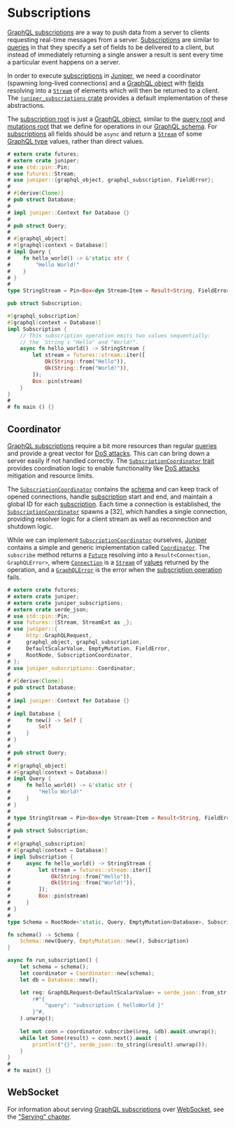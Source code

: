 Subscriptions
=============

[GraphQL subscriptions][9] are a way to push data from a server to clients requesting real-time messages from a server. [Subscriptions][9] are similar to [queries][7] in that they specify a set of fields to be delivered to a client, but instead of immediately returning a single answer a result is sent every time a particular event happens on a server.

In order to execute [subscriptions][9] in [Juniper], we need a coordinator (spawning long-lived connections) and a [GraphQL object][4] with [fields][5] resolving into a [`Stream`] of elements which will then be returned to a client. The [`juniper_subscriptions` crate][30] provides a default implementation of these abstractions.

The [subscription root][3] is just a [GraphQL object][4], similar to the [query root][1] and [mutations root][2] that we define for operations in our [GraphQL schema][0]. For [subscriptions][9] all fields should be `async` and return a [`Stream`] of some [GraphQL type][6] values, rather than direct values.

```rust
# extern crate futures;
# extern crate juniper;
# use std::pin::Pin;
# use futures::Stream;
# use juniper::{graphql_object, graphql_subscription, FieldError};
#
# #[derive(Clone)]
# pub struct Database;
#
# impl juniper::Context for Database {}
#
# pub struct Query;
#
# #[graphql_object]
# #[graphql(context = Database)]
# impl Query {
#    fn hello_world() -> &'static str {
#        "Hello World!"
#    }
# }
#
type StringStream = Pin<Box<dyn Stream<Item = Result<String, FieldError>> + Send>>;

pub struct Subscription;

#[graphql_subscription]
#[graphql(context = Database)]
impl Subscription {
    // This subscription operation emits two values sequentially:
    // the `String`s "Hello" and "World!".
    async fn hello_world() -> StringStream {
        let stream = futures::stream::iter([
            Ok(String::from("Hello")),
            Ok(String::from("World!")),
        ]);
        Box::pin(stream)
    }
}
#
# fn main () {}
```




## Coordinator

[GraphQL subscriptions][9] require a bit more resources than regular [queries][7] and provide a great vector for [DoS attacks][20]. This can can bring down a server easily if not handled correctly. The [`SubscriptionCoordinator` trait][`SubscriptionCoordinator`] provides coordination logic to enable functionality like [DoS attacks][20] mitigation and resource limits.

The [`SubscriptionCoordinator`] contains the [schema][0] and can keep track of opened connections, handle [subscription][9] start and end, and maintain a global ID for each [subscription][9]. Each time a connection is established, the [`SubscriptionCoordinator`] spawns a [32], which handles a single connection, providing resolver logic for a client stream as well as reconnection and shutdown logic.

While we can implement [`SubscriptionCoordinator`] ourselves, [Juniper] contains a simple and generic implementation called [`Coordinator`]. The `subscribe` method returns a [`Future`] resolving into a `Result<Connection, GraphQLError>`, where [`Connection`] is a [`Stream`] of [values][10] returned by the operation, and a [`GraphQLError`] is the error when the [subscription operation][9] fails.

```rust
# extern crate futures;
# extern crate juniper;
# extern crate juniper_subscriptions;
# extern crate serde_json;
# use std::pin::Pin;
# use futures::{Stream, StreamExt as _};
# use juniper::{
#     http::GraphQLRequest,
#     graphql_object, graphql_subscription, 
#     DefaultScalarValue, EmptyMutation, FieldError, 
#     RootNode, SubscriptionCoordinator,
# };
# use juniper_subscriptions::Coordinator;
# 
# #[derive(Clone)]
# pub struct Database;
# 
# impl juniper::Context for Database {}
# 
# impl Database {
#     fn new() -> Self {
#         Self
#     }
# }
# 
# pub struct Query;
# 
# #[graphql_object]
# #[graphql(context = Database)]
# impl Query {
#     fn hello_world() -> &'static str {
#         "Hello World!"
#     }
# }
#
# type StringStream = Pin<Box<dyn Stream<Item = Result<String, FieldError>> + Send>>;
#
# pub struct Subscription;
# 
# #[graphql_subscription]
# #[graphql(context = Database)]
# impl Subscription {
#     async fn hello_world() -> StringStream {
#         let stream = futures::stream::iter([
#             Ok(String::from("Hello")), 
#             Ok(String::from("World!")),
#         ]);
#         Box::pin(stream)
#     }
# }
#
type Schema = RootNode<'static, Query, EmptyMutation<Database>, Subscription>;

fn schema() -> Schema {
    Schema::new(Query, EmptyMutation::new(), Subscription)
}

async fn run_subscription() {
    let schema = schema();
    let coordinator = Coordinator::new(schema);
    let db = Database::new();

    let req: GraphQLRequest<DefaultScalarValue> = serde_json::from_str(
        r#"{
            "query": "subscription { helloWorld }"
        }"#,
    ).unwrap();
    
    let mut conn = coordinator.subscribe(&req, &db).await.unwrap();
    while let Some(result) = conn.next().await {
        println!("{}", serde_json::to_string(&result).unwrap());
    }
}
#
# fn main() {}
```




## WebSocket

For information about serving [GraphQL subscriptions][9] over [WebSocket], see the ["Serving" chapter](../serve/index.md#websocket).




[`Coordinator`]: https://docs.rs/juniper_subscriptions/latest/juniper_subscriptions/struct.Coordinator.html
[`Connection`]: https://docs.rs/juniper_subscriptions/latest/juniper_subscriptions/struct.Connection.html
[`Future`]: https://doc.rust-lang.org/stable/std/future/trait.Future.html
[`GraphQLError`]: https://docs.rs/juniper/latest/juniper/enum.GraphQLError.html
[`Stream`]: https://docs.rs/futures/latest/futures/stream/trait.Stream.html
[`SubscriptionCoordinator`]:  https://docs.rs/juniper/latest/juniper/trait.SubscriptionCoordinator.html
[`SubscriptionConnection`]: https://docs.rs/juniper/latest/juniper/trait.SubscriptionConnection.html
[GraphQL]: https://graphql.org
[Juniper]: https://docs.rs/juniper
[Rust]: https://www.rust-lang.org
[WebSocket]: https://en.wikipedia.org/wiki/WebSocket

[0]: https://spec.graphql.org/October2021#sec-Schema
[1]: https://spec.graphql.org/October2021#sel-FAHTRFCAACChCtpG
[2]: https://spec.graphql.org/October2021#sel-FAHTRHCAACCuE9yD
[3]: https://spec.graphql.org/October2021#sel-FAHTRJCAACC3EhsX
[4]: https://spec.graphql.org/October2021#sec-Objects
[5]: https://spec.graphql.org/October2021#sec-Language.Fields
[6]: https://spec.graphql.org/October2021#sec-Types
[7]: https://spec.graphql.org/October2021#sec-Query
[8]: https://spec.graphql.org/October2021#sec-Mutation
[9]: https://spec.graphql.org/October2021#sec-Subscription
[10]: https://spec.graphql.org/October2021#sec-Values
[20]: https://en.wikipedia.org/wiki/Denial-of-service_attack
[30]: https://docs.rs/juniper_subscriptions
